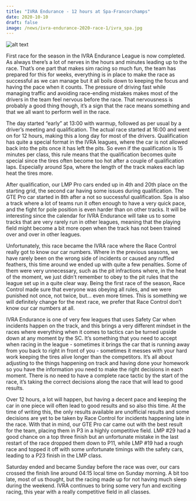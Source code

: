 ```yaml
---
title: "IVRA Endurance - 12 hours at Spa-Francorchamps"
date: 2020-10-10
draft: false
image: /news/ivra-endurance-2020-race-1/ivra_spa.jpg
---
```

![alt text](/news/ivra-endurance-2020-race-1/ivra_spa.jpg)

First race for the season in the IVRA Endurance League is now completed. As always there’s a lot of nerves in the hours and minutes leading up to the race. That’s one part that makes sim racing so much fun, the team has prepared for this for weeks, everything is in place to make the race as successful as we can manage but it all boils down to keeping the focus and having the pace when it counts. The pressure of driving fast while managing traffic and avoiding race-ending mistakes makes most of the drivers in the team feel nervous before the race. That nervousness is probably a good thing though, it’s a sign that the race means something and that we all want to perform well in the race.

The day started “early” at 13:00 with warmup, followed as per usual by a driver’s meeting and qualification. The actual race started at 16:00 and went on for 12 hours, making this a long day for most of the drivers. Qualification has quite a special format in the IVRA leagues, where the car is not allowed back into the pits once it has left the pits. So even if the qualification is 15 minutes per class, this rule means that the qualification becomes quite special since the tires often become too hot after a couple of qualification laps. Especially around Spa, where the length of the track makes each lap heat the tires more.

After qualification, our LMP Pro cars ended up in 4th and 20th place on the starting grid, the second car having some issues during qualification. The GTE Pro car started in 8th after a not so successful qualification. Spa is also a track where a lot of teams run it often enough to have a very quick pace, and the fight for pole position is even harder than on other tracks. It will be interesting since the calendar for IVRA Endurance will take us to some tracks that are very rarely run in other leagues, meaning that the playing field might become a bit more open when the track has not been trained over and over in other leagues.

Unfortunately, this race became the IVRA race where the Race Control really got to know our car numbers. Where in the previous seasons, we have rarely been on the wrong side of incidents or caused any ruffled feathers, this time around we ended up with quite a few penalties. Some of them were very unnecessary, such as the pit infractions where, in the heat of the moment, we just didn’t remember to obey to the pit rules that the league set up in a quite clear way. Being the first race of the season, Race Control made sure that everyone was obeying all rules, and we were punished not once, not twice, but… even more times. This is something we will definitely change for the next race, we prefer that Race Control don’t know our car numbers at all.

IVRA Endurance is one of very few leagues that uses Safety Car when incidents happen on the track, and this brings a very different mindset in the races where everything when it comes to tactics can be turned upside down at any moment by the SC. It’s something that you need to accept when racing in the league - sometimes it brings the car that is running away from you back to right in front of you - sometimes it messes with your hard work keeping the tires alive longer than the competitors. It’s all about adjusting to the things happening on track and having done your homework so you have the information you need to make the right decisions in each moment. There is no need to have a complete race tactic by the start of the race, it’s taking the correct decisions along the race that will lead to good results.

Over 12 hours, a lot will happen, but having a decent pace and keeping the car in one piece will often lead to good results and so also this time. At the time of writing this, the only results available are unofficial results and some decisions are yet to be taken by Race Control for incidents happening late in the race. With that in mind, our GTE Pro car came out with the best result for the team, placing them in P3 in a highly competitive field. LMP #29 had a good chance on a top three finish but an unfortunate mistake in the last restart of the race dropped them down to P11, while LMP #19 had a rough race and topped it off with some unfortunate timings with the safety cars, leading to a P23 finish in the LMP class.

Saturday ended and became Sunday before the race was over, our cars crossed the finish line around 04:15 local time on Sunday morning. A bit too late, most of us thought, but the racing made up for not having much sleep during the weekend. IVRA continues to bring some very fun and exciting racing, this year with a really competitive field in all classes.
